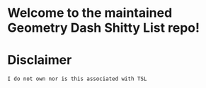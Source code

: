 # Welcome to the maintained Geometry Dash Shitty List repo!

# Disclaimer

```
I do not own nor is this associated with TSL
```
